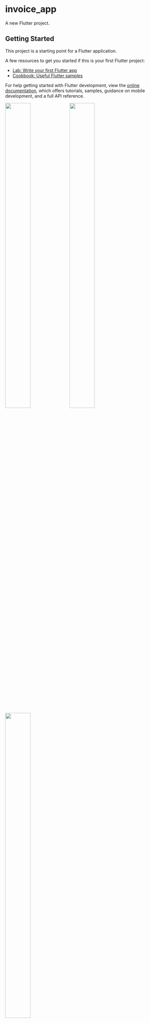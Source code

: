 # invoice_app

A new Flutter project.

## Getting Started

This project is a starting point for a Flutter application.

A few resources to get you started if this is your first Flutter project:

- [Lab: Write your first Flutter app](https://docs.flutter.dev/get-started/codelab)
- [Cookbook: Useful Flutter samples](https://docs.flutter.dev/cookbook)

For help getting started with Flutter development, view the
[online documentation](https://docs.flutter.dev/), which offers tutorials,
samples, guidance on mobile development, and a full API reference.
<p>

<img src="https://user-images.githubusercontent.com/120082785/232847361-1d1a2396-5035-436b-85a6-8edebdb3aa3d.png" height="50%" width="40%">
<img src="https://user-images.githubusercontent.com/120082785/232847468-745ba4f0-54aa-40e0-94ad-d44cfd5102bb.png" height="50%" width="40%">
<img src="https://user-images.githubusercontent.com/120082785/232847533-f3076783-451d-4b7c-9d41-a2def8ccee4e.png" height="50%" width="40%">
</p>
